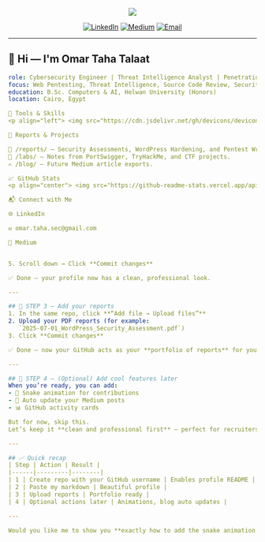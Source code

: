 <p align="center">
  <img src="https://capsule-render.vercel.app/api?text=Omar%20Taha%20Talaat%20%E2%9A%A1%20Cybersecurity%20Engineer&animation=fadeIn&type=waving&color=gradient&height=110"/>
</p>

<p align="center">
  <a href="https://www.linkedin.com/in/omar-taha-talaat/"><img alt="LinkedIn" src="https://img.shields.io/badge/LinkedIn-Connect-blue?style=for-the-badge&logo=linkedin"/></a>
  <a href="https://medium.com/@omar-taha"><img alt="Medium" src="https://img.shields.io/badge/Medium-Articles-black?style=for-the-badge&logo=medium"/></a>
  <a href="mailto:omar.taha@example.com"><img alt="Email" src="https://img.shields.io/badge/Email-omar.taha%40example.com-lightgrey?style=for-the-badge&logo=gmail"/></a>
</p>

---

## 👋 Hi — I'm **Omar Taha Talaat**
```yaml
role: Cybersecurity Engineer | Threat Intelligence Analyst | Penetration Tester
focus: Web Pentesting, Threat Intelligence, Source Code Review, Security Reports
education: B.Sc. Computers & AI, Helwan University (Honors)
location: Cairo, Egypt

🧰 Tools & Skills
<p align="left"> <img src="https://cdn.jsdelivr.net/gh/devicons/devicon/icons/python/python-original.svg" width="36" height="36"/> <img src="https://cdn.jsdelivr.net/gh/devicons/devicon/icons/bash/bash-original.svg" width="36" height="36"/> <img src="https://cdn.jsdelivr.net/gh/devicons/devicon/icons/burp/burp-plain.svg" width="36" height="36"/> <img src="https://cdn.jsdelivr.net/gh/devicons/devicon/icons/git/git-original.svg" width="36" height="36"/> <img src="https://cdn.jsdelivr.net/gh/devicons/devicon/icons/docker/docker-original.svg" width="36" height="36"/> </p>

🧾 Reports & Projects

📂 /reports/ — Security Assessments, WordPress Hardening, and Pentest Writeups.
🧠 /labs/ — Notes from PortSwigger, TryHackMe, and CTF projects.
✍️ /blog/ — Future Medium article exports.

📈 GitHub Stats
<p align="center"> <img src="https://github-readme-stats.vercel.app/api?username=omar-taha&show_icons=true&count_private=true&theme=default"/> <img src="https://github-readme-stats.vercel.app/api/top-langs/?username=omar-taha&layout=compact&theme=default"/> </p>

📬 Connect with Me

🌐 LinkedIn

✉️ omar.taha.sec@gmail.com

📰 Medium


5. Scroll down → Click **Commit changes**

✅ Done — your profile now has a clean, professional look.

---

## 📁 STEP 3 — Add your reports
1. In the same repo, click **“Add file → Upload files”**
2. Upload your PDF reports (for example:  
   `2025-07-01_WordPress_Security_Assessment.pdf`)
3. Click **Commit changes**

✅ Done — now your GitHub acts as your **portfolio of reports** for your CV.

---

## 🌟 STEP 4 — (Optional) Add cool features later
When you’re ready, you can add:
- 🐍 Snake animation for contributions  
- 🔄 Auto update your Medium posts  
- 📊 GitHub activity cards  

But for now, skip this.  
Let’s keep it **clean and professional first** — perfect for recruiters.

---

## ✅ Quick recap
| Step | Action | Result |
|------|---------|--------|
| 1 | Create repo with your GitHub username | Enables profile README |
| 2 | Paste my markdown | Beautiful profile |
| 3 | Upload reports | Portfolio ready |
| 4 | Optional actions later | Animations, blog auto updates |

---

Would you like me to show you **exactly how to add the snake animation next**, or do you prefer to first finalize the professional static profile (so it’s ready for your CV)?
